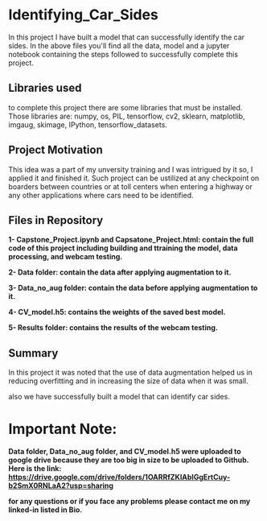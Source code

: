 # Identifying_Car_Sides

In this project I have built a model that can successfully identify the car sides.
In the above files you'll find all the data, model and a jupyter notebook containing the steps followed to successfully complete this project.

## Libraries used
to complete this project there are some libraries that must be installed. Those libraries are: numpy, os, PIL, tensorflow, cv2, sklearn, matplotlib, imgaug, skimage, IPython, tensorflow_datasets.

## Project Motivation
This idea was a part of my unversity training and I was intrigued by it so, I applied it and finished it.
Such project can be ustilized at any checkpoint on boarders between countries or at toll centers when entering a highway or any other applications where cars need to be identified.

## Files in Repository
**1- Capstone_Project.ipynb and Capsatone_Project.html: contain the full code of this project including building and ttraining the model, data processing, and webcam testing.**

**2- Data folder: contain the data after applying augmentation to it.**

**3- Data_no_aug folder: contain the data before applying augmentation to it.**

**4- CV_model.h5: contains the weights of the saved best model.**

**5- Results folder: contains the results of the webcam testing.**

## Summary
In this project it was noted that the use of data augmentation helped us in reducing overfitting and in increasing the size of data when it was small.

also we have successfully built a model that can identify car sides.


# Important Note:
**Data folder, Data_no_aug folder, and CV_model.h5 were uploaded to google drive because they are too big in size to be uploaded to Github.
Here is the link: https://drive.google.com/drive/folders/1OARRfZKIAbIGgErtCuy-b2SmX0RNLaA2?usp=sharing**

**for any questions or if you face any problems please contact me on my linked-in listed in Bio.**
